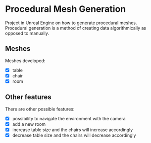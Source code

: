 # Procedural Mesh Generation
Project in Unreal Engine on how to generate procedural meshes.  
Procedural generation is a method of creating data algorithmically as opposed to manually.

## Meshes
Meshes developed:
- [x] table
- [x] chair
- [x] room

## Other features
There are other possible features:
- [x] possibility to navigate the environment with the camera
- [x] add a new room
- [x] increase table size and the chairs will increase accordingly
- [x] decrease table size and the chairs will decrease accordingly
